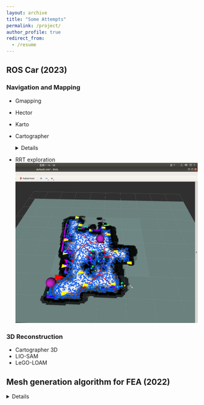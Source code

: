 ```yaml
---
layout: archive
title: "Some Attempts"
permalink: /project/
author_profile: true
redirect_from:
  - /resume
---
```


## ROS Car (2023)

### Navigation and Mapping
- Gmapping
- Hector
- Karto
- Cartographer
   <details> 
  <img src = "/files/Figure_5.png" alt = "figure"> 
  </details>
  
- RRT exploration
  <img src = "/files/Figure_4.png" alt = "figure">
  </details>
  

### 3D Reconstruction
- Cartographer 3D
- LIO-SAM
- LeGO-LOAM



## Mesh generation algorithm for FEA (2022)
  
  <details> 
  <img src = "/files/Figure_center.png" alt = "figure">
  
  </details>











